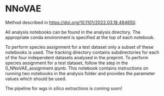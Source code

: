 # NNoVAE

Method described in  https://doi.org/10.1101/2022.03.18.484650.

All analysis notebooks can be found in the analysis directory. The appropriate conda environment is specified at the top of each notebook.

To perform species assignment for a test dataset only a subset of these notebooks is used. The tracking directory contains subdirectories for each of the four independent datasets analysed in the preprint. To perform species assignment for a test dataset, follow the step in the 0_NNoVAE_assignment.ipynb. This notebook contains instructions on running two notebooks in the analysis folder and provides the parameter values which should be used.

The pipeline for wgs in silico extractions is coming soon!
